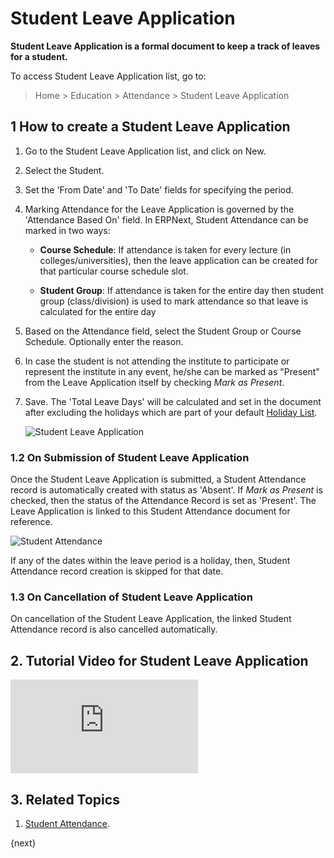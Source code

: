 <!-- add-breadcrumbs -->
# Student Leave Application

**Student Leave Application is a formal document to keep a track of leaves for a student.**

To access Student Leave Application list, go to:

> Home > Education > Attendance > Student Leave Application

## 1 How to create a Student Leave Application

1. Go to the Student Leave Application list, and click on New.
2. Select the Student.
3. Set the 'From Date' and 'To Date' fields for specifying the period.
4. Marking Attendance for the Leave Application is governed by the 'Attendance Based On' field. In ERPNext, Student Attendance can be marked in two ways:

    * **Course Schedule**: If attendance is taken for every lecture (in colleges/universities), then the leave application can be created for that particular course schedule slot.

    * **Student Group**: If attendance is taken for the entire day then student group (class/division) is used to mark attendance so that leave is calculated for the entire day

5. Based on the Attendance field, select the Student Group or Course Schedule. Optionally enter the reason.
6. In case the student is not attending the institute to participate or represent the institute in any event, he/she can be marked as "Present" from the Leave Application itself by checking _Mark as Present_.
7. Save. The 'Total Leave Days' will be calculated and set in the document after excluding the holidays which are part of your default [Holiday List](/docs/user/manual/en/human-resources/holiday-list).

    ![Student Leave Application](/docs/assets/img/education/student-leave-application.png)

### 1.2 On Submission of Student Leave Application

Once the Student Leave Application is submitted, a Student Attendance record is automatically created with status as 'Absent'. If _Mark as Present_ is checked, then the status of the Attendance Record is set as 'Present'. The Leave Application is linked to this Student Attendance document for reference.

![Student Attendance](/docs/assets/img/education/leave-attendance-record.png)

If any of the dates within the leave period is a holiday, then, Student Attendance record creation is skipped for that date.

### 1.3 On Cancellation of Student Leave Application

On cancellation of the Student Leave Application, the linked Student Attendance record is also cancelled automatically.

## 2. Tutorial Video for Student Leave Application

<div>
    <div class='embed-container'>
        <iframe src='https://www.youtube.com/embed/NwwH5t-NKBE' frameborder='0' allowfullscreen>
        </iframe>
    </div>
</div>

## 3. Related Topics

1. [Student Attendance](/docs/user/manual/en/education/student-attendance).

{next}
